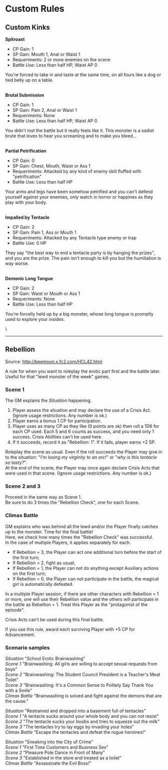 # Custom Rules

## Custom Kinks

**Spitroast**
* CP Gain: 1
* SP Gain: Mouth 1, Anal or Waist 1
* Requeriments: 2 or more enemies on the scene
* Battle Use: Less than half HP, Waist AP 0

You're forced to take in and taste at the same time, on all fours like a dog or tied belly up on a table. 

\
**Brutal Submission**
* CP Gain: 1
* SP Gain: Pain 2, Anal or Waist 1
* Requeriments: None
* Battle Use: Less than half HP, Waist AP 0

You didn't lost the battle but it really feels like it. This monster is a sadist brute that loves to hear you screaming and to make you bleed...

\
**Partial Petrification**
* CP Gain: 0
* SP Gain: Chest, Mouth, Waist or Ass 1
* Requeriments: Attacked by any kind of enemy skill fluffed with "petrification"
* Battle Use: Less than half HP

Your arms and legs have been somehow petrified and you can't defend yourself against your enemies, only watch in horror or happines as they play with your body.

\
**Impalled by Tentacle**
* CP Gain: 2
* SP Gain: Pain 1, Ass or Mouth 1
* Requeriments: Attacked by any Tentacle type enemy or trap
* Battle Use: 0 HP

They say "the best way to end a tentacle party is by hanging the prizes", and you are the prize. The pain isn't enough to kill you but the humiliation is way worse.

\
**Demonic Long Tongue**
* CP Gain: 2
* SP Gain: Waist or Mouth or Ass 1
* Requeriments: None
* Battle Use: Less than half HP

You're forcelly held up by a big monster, whose long tongue is promptly used to explore your insides. 

\

<hr>

## Rebellion

Source: http://beemoon.x.fc2.com/HCL42.html

A rule for when you want to roleplay the erotic part first and the battle later. Useful for that "lewd monster of the week" games.

### Scene 1

The GM explains the *Situation* happening.

1. Player assess the situation and may declare the use of a Crisis Act. (Ignore usage restrictions. Any number is ok.) 
2. Player earns a bonus 1 CP for participation.
3. Player uses as many CP as they like (0 points are ok) then roll a 1D6 for each CP used. Each 5 and 6 counts as success, and you need only 1 success. Crisis Abilities can't be used here.
4. If it succeeds, record it as "Rebellion: 1". If it fails, player earns +2 SP.

Roleplay the scene as usual. Even if the roll succeeds the Player may give in to the situation: "*I'm losing my virginity to an orc!*" or "*why is this tentacle so tasty?*".
\
At the end of the scene, the Player may once again declare Crisis Acts that were used in that scene. (Ignore usage restrictions. Any number is ok.) 

### Scene 2 and 3

Proceed in the same way as Scene 1. 
\
Be sure to do 3 times the "Rebellion Check", one for each Scene.

### Climax Battle

GM explains who was behind all the lewd and/or the Player finally catches up to the monster. Time for the final battle!
\
Here, we check how many times the "Rebellion Check" was successful.
\
In the case of multiple Players, it applies separately for each.

- If Rebellion = 3, the Player can act one additional turn before the start of the first turn;
- If Rebellion = 2, fight as usual;
- If Rebellion = 1, the Player can not do anything except Auxiliary actions on the first turn;
- If Rebellion = 0, the Player can not participate in the battle, the magical girl is automatically defeated. 

In a multiple Player session, if there are other characters with Rebellion = 1 or more, one will use their Rebellion value and the others will participate in the battle as Rebellion = 1. Treat this Player as the "protagonist of the episode".

Crisis Acts can't be used during this final battle. 

If you use this rule, award each surviving Player with +5 CP for Advancement.

### Scenario samples

*Situation* "School Erotic Brainwashing" 
\
*Scene 1* "Brainwashing: All girls are willing to accept sexual requests from boys" 
\
*Scene 2* "Brainwashing: The Student Council President is a Teacher's Meat Toilet" 
\
*Scene 3* "Brainwashing: It's a Common Sense to Politely Say Thank You with a Smile" 
\
*Climax Battle* "Brainwashing is solved and fight against the demons that are the cause." 

*Situation* "Restrained and dropped into a basement full of tentacles" 
\
*Scene 1* "A tentacle sucks around your whole body and you can not resist" 
\
*Scene 2* "The tentacle sucks your boobs and tries to squeeze out the milk" 
\
*Scene 3* "The tentacles try to lay eggs by invading your holes" 
\
*Climax Battle* "Escape the tentacles and defeat the rogue heroines!"

*Situation* "Sneaking into the City of Crime" 
\
*Scene 1* "First Time Customers and Business Sex" 
\
*Scene 2* "Pleasure Pole Dance in Front of Many" 
\
*Scene 3* "Established in the store and treated as a toilet"
\
*Climax Battle* "Assassinate the Evil Boss!" 
